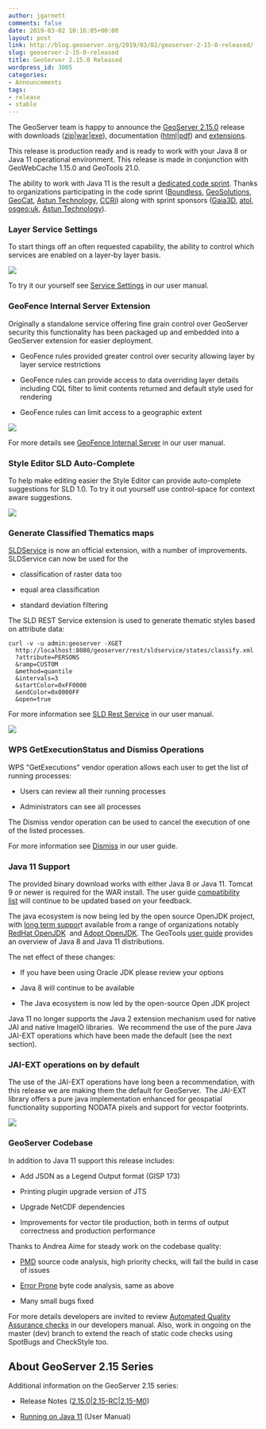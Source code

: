 ```yaml
---
author: jgarnett
comments: false
date: 2019-03-02 10:16:05+00:00
layout: post
link: http://blog.geoserver.org/2019/03/02/geoserver-2-15-0-released/
slug: geoserver-2-15-0-released
title: GeoServer 2.15.0 Released
wordpress_id: 3005
categories:
- Announcements
tags:
- release
- stable
---
```


The GeoServer team is happy to announce the [GeoServer 2.15.0](http://geoserver.org/release/2.15.0/) release with downloads ([zip](https://sourceforge.net/projects/geoserver/files/GeoServer/2.15.0/geoserver-2.15.0-bin.zip/download)|[war](https://sourceforge.net/projects/geoserver/files/GeoServer/2.15.0/geoserver-2.15.0-war.zip/download)|[exe](https://sourceforge.net/projects/geoserver/files/GeoServer/2.15.0/geoserver-2.15.0.exe/download)), documentation ([html](https://sourceforge.net/projects/geoserver/files/GeoServer/2.15.0/geoserver-2.15.0-htmldoc.zip/download)|[pdf](https://sourceforge.net/projects/geoserver/files/GeoServer/2.15.0/geoserver-2.15.0-user-manual.pdf/download)) and [extensions](https://sourceforge.net/projects/geoserver/files/GeoServer/2.15.0/extensions/).

This release is production ready and is ready to work with your Java 8 or Java 11 operational environment. This release is made in conjunction with GeoWebCache 1.15.0 and GeoTools 21.0.

The ability to work with Java 11 is the result a [dedicated code sprint](http://blog.geoserver.org/2018/09/24/java-2018-code-sprint/). Thanks to organizations participating in the code sprint ([Boundless](http://boundlessgeo.com/), [GeoSolutions](https://www.geo-solutions.it/), [GeoCat](https://www.geocat.net/), [Astun Technology](https://astuntechnology.com/), [CCRi](https://www.ccri.com/)) along with sprint sponsors ([Gaia3D](http://www.gaia3d.com/), [atol](https://www.atolcd.com/), [osgeo:uk](https://uk.osgeo.org/), [Astun Technology](https://astuntechnology.com/)).


### Layer Service Settings


To start things off an often requested capability, the ability to control which services are enabled on a layer-by layer basis.

[![](/img/uploads/per-layer-service.png)](/img/uploads/per-layer-service.png)

To try it our yourself see [Service Settings](https://docs.geoserver.org/latest/en/user/data/webadmin/layers.html#services-settings) in our user manual.


### GeoFence Internal Server Extension


Originally a standalone service offering fine grain control over GeoServer security this functionality has been packaged up and embedded into a GeoServer extension for easier deployment.



 	
  * GeoFence rules provided greater control over security allowing layer by layer service restrictions

 	
  * GeoFence rules can provide access to data overriding layer details including CQL filter to limit contents returned and default style used for rendering

 	
  * GeoFence rules can limit access to a geographic extent


[![](/img/uploads/geofence_limit.png)](/img/uploads/geofence_limit.png)

For more details see [GeoFence Internal Server](https://docs.geoserver.org/latest/en/user/extensions/geofence-server/index.html) in our user manual.


### Style Editor SLD Auto-Complete


To help make editing easier the Style Editor can provide auto-complete suggestions for SLD 1.0. To try it out yourself use control-space for context aware suggestions.

[![](/img/uploads/sld_autocomplete.png)](/img/uploads/sld_autocomplete.png)


### Generate Classified Thematics maps


[SLDService](https://docs.geoserver.org/latest/en/user/extensions/sldservice/index.html) is now an official extension, with a number of improvements. SLDService can now be used for the



 	
  * classification of raster data too

 	
  * equal area classification

 	
  * standard deviation filtering


The SLD REST Service extension is used to generate thematic styles based on attribute data:

    
    curl -v -u admin:geoserver -XGET
      http://localhost:8080/geoserver/rest/sldservice/states/classify.xml
      ?attribute=PERSONS
      &ramp=CUSTOM
      &method=quantile
      &intervals=3
      &startColor=0xFF0000
      &endColor=0x0000FF
      &open=true


For more information see [SLD Rest Service](https://docs.geoserver.org/latest/en/user/extensions/sldservice/index.html) in our user manual.

[![](/img/uploads/sld-rest-service.jpg)](/img/uploads/sld-rest-service.jpg)


### WPS GetExecutionStatus and Dismiss Operations


WPS "GetExecutions" vendor operation allows each user to get the list of running processes:



 	
  * Users can review all their running processes

 	
  * Administrators can see all processes


The Dismiss vendor operation can be used to cancel the execution of one of the listed processes.

For more information see [Dismiss](https://docs.geoserver.org/latest/en/user/services/wps/operations.html) in our user guide.


### Java 11 Support


The provided binary download works with either Java 8 or Java 11. Tomcat 9 or newer is required for the WAR install. The user guide [compatibility list](https://docs.geoserver.org/latest/en/user/production/java.html#running-on-java-11) will continue to be updated based on your feedback.

The java ecosystem is now being led by the open source OpenJDK project, with [long term suppor](https://medium.com/@javachampions/java-is-still-free-c02aef8c9e04)t available from a range of organizations notably [RedHat OpenJDK](https://developers.redhat.com/products/openjdk/overview/)  and [Adopt OpenJDK](http://adoptopenjdk.net). The GeoTools [user guide](http://docs.geotools.org/latest/userguide/build/install/jdk.html) provides an overview of Java 8 and Java 11 distributions.

The net effect of these changes:



 	
  * If you have been using Oracle JDK please review your options

 	
  * Java 8 will continue to be available

 	
  * The Java ecosystem is now led by the open-source Open JDK project


Java 11 no longer supports the Java 2 extension mechanism used for native JAI and native ImageIO libraries.  We recommend the use of the pure Java JAI-EXT operations which have been made the default (see the next section).


### JAI-EXT operations on by default


The use of the JAI-EXT operations have long been a recommendation, with this release we are making them the default for GeoServer.  The JAI-EXT library offers a pure java implementation enhanced for geospatial functionality supporting NODATA pixels and support for vector footprints.

[![](/img/uploads/jai-ext-operations-1.png)](/img/uploads/jai-ext-operations-1.png)


### GeoServer Codebase


In addition to Java 11 support this release includes:



 	
  * Add JSON as a Legend Output format (GISP 173)

 	
  * Printing plugin upgrade version of JTS

 	
  * Upgrade NetCDF dependencies

 	
  * Improvements for vector tile production, both in terms of output correctness and production performance


Thanks to Andrea Aime for steady work on the codebase quality:

 	
  * [PMD](https://pmd.github.io/) source code analysis, high priority checks, will fail the build in case of issues

 	
  * [Error Prone](https://errorprone.info) byte code analysis, same as above

 	
  * Many small bugs fixed


For more details developers are invited to review [Automated Quality Assurance checks](https://docs.geoserver.org/latest/en/developer/qa-guide/index.html) in our developers manual. Also, work in ongoing on the master (dev) branch to extend the reach of static code checks using SpotBugs and CheckStyle too.


## About GeoServer 2.15 Series


Additional information on the GeoServer 2.15 series:



 	
  * Release Notes ([2.15.0](https://osgeo-org.atlassian.net/secure/ReleaseNote.jspa?projectId=10000&version=16736)|[2.15-RC](https://osgeo-org.atlassian.net/jira/secure/ReleaseNote.jspa?projectId=10000&version=16740)|[2.15-M0](https://osgeo-org.atlassian.net/jira/secure/ReleaseNote.jspa?projectId=10000&version=16746))

 	
  * [Running on Java 11](https://docs.geoserver.org/latest/en/user/production/java.html#running-on-java-11) (User Manual)


